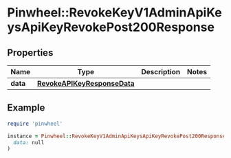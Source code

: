 # Pinwheel::RevokeKeyV1AdminApiKeysApiKeyRevokePost200Response

## Properties

| Name | Type | Description | Notes |
| ---- | ---- | ----------- | ----- |
| **data** | [**RevokeAPIKeyResponseData**](RevokeAPIKeyResponseData.md) |  |  |

## Example

```ruby
require 'pinwheel'

instance = Pinwheel::RevokeKeyV1AdminApiKeysApiKeyRevokePost200Response.new(
  data: null
)
```

